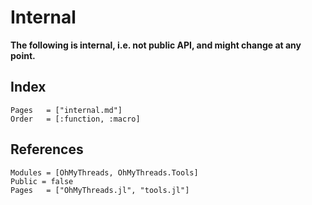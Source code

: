 # Internal

**The following is internal, i.e. not public API, and might change at any point.**

## Index

```@index
Pages   = ["internal.md"]
Order   = [:function, :macro]
```

## References

```@autodocs
Modules = [OhMyThreads, OhMyThreads.Tools]
Public = false
Pages   = ["OhMyThreads.jl", "tools.jl"]
```
